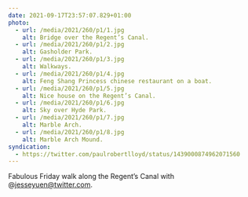 ```yaml
---
date: 2021-09-17T23:57:07.829+01:00
photo:
  - url: /media/2021/260/p1/1.jpg
    alt: Bridge over the Regent’s Canal.
  - url: /media/2021/260/p1/2.jpg
    alt: Gasholder Park.
  - url: /media/2021/260/p1/3.jpg
    alt: Walkways.
  - url: /media/2021/260/p1/4.jpg
    alt: Feng Shang Princess chinese restaurant on a boat.
  - url: /media/2021/260/p1/5.jpg
    alt: Nice house on the Regent’s Canal.
  - url: /media/2021/260/p1/6.jpg
    alt: Sky over Hyde Park.
  - url: /media/2021/260/p1/7.jpg
    alt: Marble Arch.
  - url: /media/2021/260/p1/8.jpg
    alt: Marble Arch Mound.
syndication:
  - https://twitter.com/paulrobertlloyd/status/1439000874962071560
---
```


Fabulous Friday walk along the Regent’s Canal with @jesseyuen@twitter.com.
